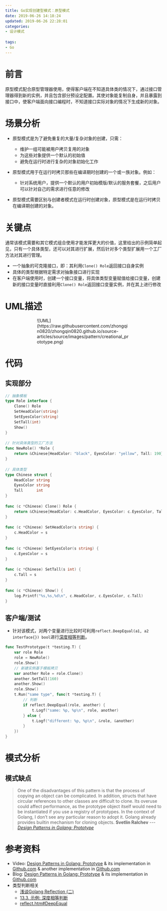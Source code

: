 ```yaml
---
title: Go实现创建型模式：原型模式
date: 2019-06-26 14:18:24
updated: 2019-06-26 22:28:01
categories:
- 设计模式

tags:
- Go
---
```

# 前言
原型模式配合原型管理器使用，使得客户端在不知道具体类的情况下，通过接口管理器得到新的实例，并且包含部分预设定配置。其使对象能复制自身，并且暴露到接口中，使客户端面向接口编程时，不知道接口实际对象的情况下生成新的对象。

<!-- more -->
# 场景分析
- 原型模式是为了避免重复的大量/复杂对象的创建，只需：
    - 维护一组可能被用户拷贝复用的对象
    - 为这些对象提供一个默认的初始值
    - 避免在运行时进行复杂的对象初始化工作

- 原型模式用于在运行时拷贝那些在编译期时创建的一个或一族对象。例如：
    - 针对系统用户，提供一个默认的用户初始模版/默认的服务套餐，之后用户可以针对自己的需求进行任意的修改

- 原型模式需要区别与创建者模式在运行时创建对象，原型模式是在运行时拷贝在编译期创建的对象。

# 关键点
通常该模式需要和其它模式组合使用才能发挥更大的价值，这里给出的示例简单起见，只有一个具体类型，还可以对其进行扩展，然后针对多个类型扩展用一个工厂方法对其进行管理。
- 一个抽象的可克隆接口，即：其利用`Clone() Role`返回接口自身实例
- 具体的类型根据特定需求对抽象接口进行实现
- 在客户端使用时，创建一个接口变量，将具体类型变量赋值给接口变量，创建新的接口变量时直接利用`Clone() Role`返回接口变量实例，并在其上进行修改

# UML描述

<div style="width: 300px; margin: auto">
![UML](https://raw.githubusercontent.com/zhongqin0820/zhongqin0820.github.io/source-articles/source/images/pattern/creational_prototype.png)
</div>

# 代码
## 实现部分

```go
// 抽象模板
type Role interface {
    Clone() Role
    SetHeadColor(string)
    SetEyesColor(string)
    SetTall(int)
    Show()
}

// 针对具体类型的工厂方法
func NewRole() *Role {
    return &Chinese{HeadColor: "black", EyesColor: "yellow", Tall: 190}
}

// 具体类型
type Chinese struct {
    HeadColor string
    EyesColor string
    Tall      int
}

func (c *Chinese) Clone() Role {
    return &Chinese{HeadColor: c.HeadColor, EyesColor: c.EyesColor, Tall: c.Tall}
}

func (c *Chinese) SetHeadColor(s string) {
    c.HeadColor = s
}

func (c *Chinese) SetEyesColor(s string) {
    c.EyesColor = s
}

func (c *Chinese) SetTall(s int) {
    c.Tall = s
}

func (c *Chinese) Show() {
    log.Printf("%s,%s,%d\n", c.HeadColor, c.EyesColor, c.Tall)
}

```

## 客户端/测试
- 针对该模式，对两个变量进行比较时可利用`reflect.DeepEqual(a1, a2 interface{}) bool`进行[深度相等判断](https://studygolang.com/static/pkgdoc/pkg/reflect.htm#DeepEqual)。

```go
func TestPrototype(t *testing.T) {
    var role Role
    role = NewRole()
    role.Show()
    // 新建实例基于模板拷贝
    var another Role = role.Clone()
    another.SetTall(160)
    another.Show()
    role.Show()
    t.Run("same type", func(t *testing.T) {
        // 判断
        if reflect.DeepEqual(role, another) {
            t.Logf("same: %p, %p\n", role, another)
        } else {
            t.Logf("different: %p, %p\n", &role, &another)
        }
    })
}
```

# 模式分析
## 模式缺点
> One of the disadvantages of this pattern is that the process of copying an object can be complicated. In addition, structs that have circular references to other classes are difficult to clone. Its overuse could affect performance, as the prototype object itself would need to be instantiated if you use a registry of prototypes.
> In the context of Golang, I don’t see any particular reason to adopt it. Golang already provides builtin mechanism for cloning objects.
> **Svetlin Ralchev** --- <cite>[Design Patterns in Golang: Prototype](http://blog.ralch.com/articles/design-patterns/golang-prototype/)</cite>

# 参考资料
- Video: [Design Patterns in Golang: Prototype](https://www.bilibili.com/video/av10623920/?p=15) & its implementation in [Github.com](https://github.com/ismayilmalik/golang-design-patterns/blob/master/creational/prototype/prototype.go) & another implementation in [Github.com](https://github.com/senghoo/golang-design-pattern/blob/master/07_prototype/README.md)
- Blog: [Design Patterns in Golang: Prototype](http://blog.ralch.com/articles/design-patterns/golang-prototype/) & its implementation in [Github.com](https://github.com/svett/golang-design-patterns/blob/master/creational-patterns/prototype/README.md)
- 类型判断相关
    - [浅谈Golang Reflection (二)](https://zhuanlan.zhihu.com/p/40840214)
    - [13.3. 示例: 深度相等判断](http://shouce.jb51.net/gopl-zh/ch13/ch13-03.html)
    - [reflect.htm#DeepEqual](https://studygolang.com/static/pkgdoc/pkg/reflect.htm#DeepEqual)
